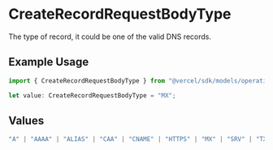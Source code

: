 # CreateRecordRequestBodyType

The type of record, it could be one of the valid DNS records.

## Example Usage

```typescript
import { CreateRecordRequestBodyType } from "@vercel/sdk/models/operations";

let value: CreateRecordRequestBodyType = "MX";
```

## Values

```typescript
"A" | "AAAA" | "ALIAS" | "CAA" | "CNAME" | "HTTPS" | "MX" | "SRV" | "TXT" | "NS"
```